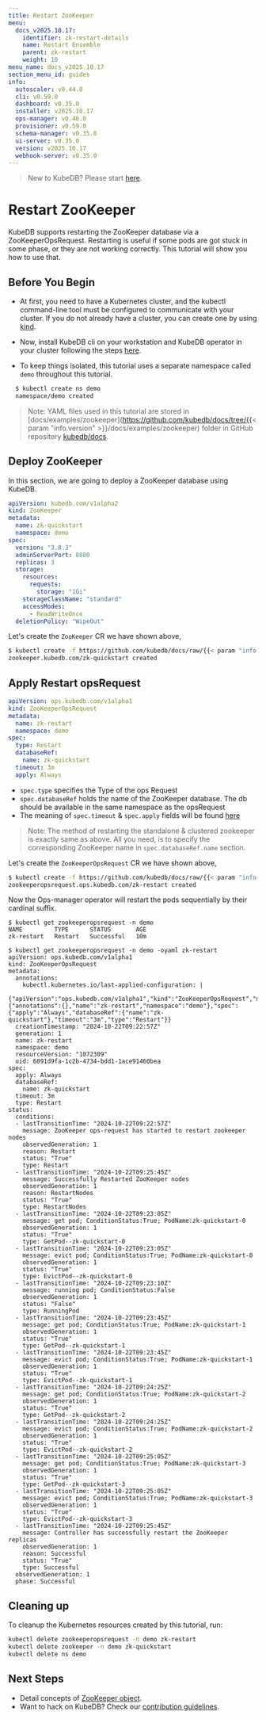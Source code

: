 ```yaml
---
title: Restart ZooKeeper
menu:
  docs_v2025.10.17:
    identifier: zk-restart-details
    name: Restart Ensemble
    parent: zk-restart
    weight: 10
menu_name: docs_v2025.10.17
section_menu_id: guides
info:
  autoscaler: v0.44.0
  cli: v0.59.0
  dashboard: v0.35.0
  installer: v2025.10.17
  ops-manager: v0.46.0
  provisioner: v0.59.0
  schema-manager: v0.35.0
  ui-server: v0.35.0
  version: v2025.10.17
  webhook-server: v0.35.0
---
```


> New to KubeDB? Please start [here](/docs/v2025.10.17/README).

# Restart ZooKeeper

KubeDB supports restarting the ZooKeeper database via a ZooKeeperOpsRequest. Restarting is useful if some pods are got stuck in some phase, or they are not working correctly. This tutorial will show you how to use that.

## Before You Begin

- At first, you need to have a Kubernetes cluster, and the kubectl command-line tool must be configured to communicate with your cluster. If you do not already have a cluster, you can create one by using [kind](https://kind.sigs.k8s.io/docs/user/quick-start/).

- Now, install KubeDB cli on your workstation and KubeDB operator in your cluster following the steps [here](/docs/v2025.10.17/setup/README).

- To keep things isolated, this tutorial uses a separate namespace called `demo` throughout this tutorial.

```bash
  $ kubectl create ns demo
  namespace/demo created
  ```

> Note: YAML files used in this tutorial are stored in [docs/examples/zookeeper](https://github.com/kubedb/docs/tree/{{< param "info.version" >}}/docs/examples/zookeeper) folder in GitHub repository [kubedb/docs](https://github.com/kubedb/docs).

## Deploy ZooKeeper

In this section, we are going to deploy a ZooKeeper database using KubeDB.

```yaml
apiVersion: kubedb.com/v1alpha2
kind: ZooKeeper
metadata:
  name: zk-quickstart
  namespace: demo
spec:
  version: "3.8.3"
  adminServerPort: 8080
  replicas: 3
  storage:
    resources:
      requests:
        storage: "1Gi"
    storageClassName: "standard"
    accessModes:
      - ReadWriteOnce
  deletionPolicy: "WipeOut"

```

Let's create the `ZooKeeper` CR we have shown above,

```bash
$ kubectl create -f https://github.com/kubedb/docs/raw/{{< param "info.version" >}}/docs/examples/zookeeper/restart/zookeeper.yaml
zookeeper.kubedb.com/zk-quickstart created
```

## Apply Restart opsRequest

```yaml
apiVersion: ops.kubedb.com/v1alpha1
kind: ZooKeeperOpsRequest
metadata:
  name: zk-restart
  namespace: demo
spec:
  type: Restart
  databaseRef:
    name: zk-quickstart
  timeout: 3m
  apply: Always
```

- `spec.type` specifies the Type of the ops Request
- `spec.databaseRef` holds the name of the ZooKeeper database.  The db should be available in the same namespace as the opsRequest
- The meaning of `spec.timeout` & `spec.apply` fields will be found [here](/docs/v2025.10.17/guides/zookeeper/concepts/opsrequest#spectimeout)

> Note: The method of restarting the standalone & clustered zookeeper is exactly same as above. All you need, is to specify the corresponding ZooKeeper name in `spec.databaseRef.name` section.

Let's create the `ZooKeeperOpsRequest` CR we have shown above,

```bash
$ kubectl create -f https://github.com/kubedb/docs/raw/{{< param "info.version" >}}/docs/examples/zookeeper/restart/ops.yaml
zookeeperopsrequest.ops.kubedb.com/zk-restart created
```

Now the Ops-manager operator will restart the pods sequentially by their cardinal suffix.

```shell
$ kubectl get zookeeperopsrequest -n demo
NAME         TYPE      STATUS       AGE
zk-restart   Restart   Successful   10m

$ kubectl get zookeeperopsrequest -n demo -oyaml zk-restart
apiVersion: ops.kubedb.com/v1alpha1
kind: ZooKeeperOpsRequest
metadata:
  annotations:
    kubectl.kubernetes.io/last-applied-configuration: |
      {"apiVersion":"ops.kubedb.com/v1alpha1","kind":"ZooKeeperOpsRequest","metadata":{"annotations":{},"name":"zk-restart","namespace":"demo"},"spec":{"apply":"Always","databaseRef":{"name":"zk-quickstart"},"timeout":"3m","type":"Restart"}}
  creationTimestamp: "2024-10-22T09:22:57Z"
  generation: 1
  name: zk-restart
  namespace: demo
  resourceVersion: "1072309"
  uid: 6091d9fa-1c2b-4734-bdd1-1ace91460bea
spec:
  apply: Always
  databaseRef:
    name: zk-quickstart
  timeout: 3m
  type: Restart
status:
  conditions:
  - lastTransitionTime: "2024-10-22T09:22:57Z"
    message: ZooKeeper ops-request has started to restart zookeeper nodes
    observedGeneration: 1
    reason: Restart
    status: "True"
    type: Restart
  - lastTransitionTime: "2024-10-22T09:25:45Z"
    message: Successfully Restarted ZooKeeper nodes
    observedGeneration: 1
    reason: RestartNodes
    status: "True"
    type: RestartNodes
  - lastTransitionTime: "2024-10-22T09:23:05Z"
    message: get pod; ConditionStatus:True; PodName:zk-quickstart-0
    observedGeneration: 1
    status: "True"
    type: GetPod--zk-quickstart-0
  - lastTransitionTime: "2024-10-22T09:23:05Z"
    message: evict pod; ConditionStatus:True; PodName:zk-quickstart-0
    observedGeneration: 1
    status: "True"
    type: EvictPod--zk-quickstart-0
  - lastTransitionTime: "2024-10-22T09:23:10Z"
    message: running pod; ConditionStatus:False
    observedGeneration: 1
    status: "False"
    type: RunningPod
  - lastTransitionTime: "2024-10-22T09:23:45Z"
    message: get pod; ConditionStatus:True; PodName:zk-quickstart-1
    observedGeneration: 1
    status: "True"
    type: GetPod--zk-quickstart-1
  - lastTransitionTime: "2024-10-22T09:23:45Z"
    message: evict pod; ConditionStatus:True; PodName:zk-quickstart-1
    observedGeneration: 1
    status: "True"
    type: EvictPod--zk-quickstart-1
  - lastTransitionTime: "2024-10-22T09:24:25Z"
    message: get pod; ConditionStatus:True; PodName:zk-quickstart-2
    observedGeneration: 1
    status: "True"
    type: GetPod--zk-quickstart-2
  - lastTransitionTime: "2024-10-22T09:24:25Z"
    message: evict pod; ConditionStatus:True; PodName:zk-quickstart-2
    observedGeneration: 1
    status: "True"
    type: EvictPod--zk-quickstart-2
  - lastTransitionTime: "2024-10-22T09:25:05Z"
    message: get pod; ConditionStatus:True; PodName:zk-quickstart-3
    observedGeneration: 1
    status: "True"
    type: GetPod--zk-quickstart-3
  - lastTransitionTime: "2024-10-22T09:25:05Z"
    message: evict pod; ConditionStatus:True; PodName:zk-quickstart-3
    observedGeneration: 1
    status: "True"
    type: EvictPod--zk-quickstart-3
  - lastTransitionTime: "2024-10-22T09:25:45Z"
    message: Controller has successfully restart the ZooKeeper replicas
    observedGeneration: 1
    reason: Successful
    status: "True"
    type: Successful
  observedGeneration: 1
  phase: Successful

```


## Cleaning up

To cleanup the Kubernetes resources created by this tutorial, run:

```bash
kubectl delete zookeeperopsrequest -n demo zk-restart
kubectl delete zookeeper -n demo zk-quickstart
kubectl delete ns demo
```

## Next Steps

- Detail concepts of [ZooKeeper object](/docs/v2025.10.17/guides/zookeeper/concepts/zookeeper).
- Want to hack on KubeDB? Check our [contribution guidelines](/docs/v2025.10.17/CONTRIBUTING).
